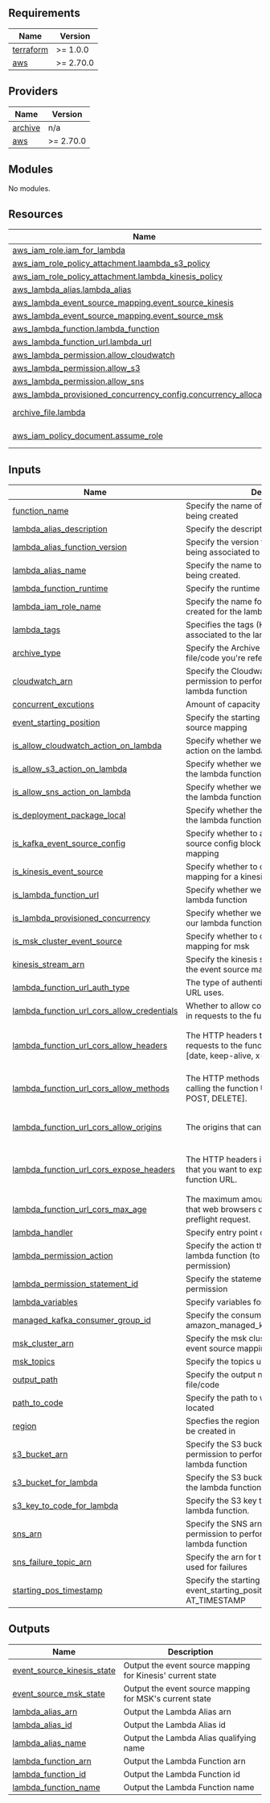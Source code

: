 ## Requirements

| Name | Version |
|------|---------|
| <a name="requirement_terraform"></a> [terraform](#requirement\_terraform) | >= 1.0.0 |
| <a name="requirement_aws"></a> [aws](#requirement\_aws) | >= 2.70.0 |

## Providers

| Name | Version |
|------|---------|
| <a name="provider_archive"></a> [archive](#provider\_archive) | n/a |
| <a name="provider_aws"></a> [aws](#provider\_aws) | >= 2.70.0 |

## Modules

No modules.

## Resources

| Name | Type |
|------|------|
| [aws_iam_role.iam_for_lambda](https://registry.terraform.io/providers/hashicorp/aws/latest/docs/resources/iam_role) | resource |
| [aws_iam_role_policy_attachment.laambda_s3_policy](https://registry.terraform.io/providers/hashicorp/aws/latest/docs/resources/iam_role_policy_attachment) | resource |
| [aws_iam_role_policy_attachment.lambda_kinesis_policy](https://registry.terraform.io/providers/hashicorp/aws/latest/docs/resources/iam_role_policy_attachment) | resource |
| [aws_lambda_alias.lambda_alias](https://registry.terraform.io/providers/hashicorp/aws/latest/docs/resources/lambda_alias) | resource |
| [aws_lambda_event_source_mapping.event_source_kinesis](https://registry.terraform.io/providers/hashicorp/aws/latest/docs/resources/lambda_event_source_mapping) | resource |
| [aws_lambda_event_source_mapping.event_source_msk](https://registry.terraform.io/providers/hashicorp/aws/latest/docs/resources/lambda_event_source_mapping) | resource |
| [aws_lambda_function.lambda_function](https://registry.terraform.io/providers/hashicorp/aws/latest/docs/resources/lambda_function) | resource |
| [aws_lambda_function_url.lambda_url](https://registry.terraform.io/providers/hashicorp/aws/latest/docs/resources/lambda_function_url) | resource |
| [aws_lambda_permission.allow_cloudwatch](https://registry.terraform.io/providers/hashicorp/aws/latest/docs/resources/lambda_permission) | resource |
| [aws_lambda_permission.allow_s3](https://registry.terraform.io/providers/hashicorp/aws/latest/docs/resources/lambda_permission) | resource |
| [aws_lambda_permission.allow_sns](https://registry.terraform.io/providers/hashicorp/aws/latest/docs/resources/lambda_permission) | resource |
| [aws_lambda_provisioned_concurrency_config.concurrency_allocation](https://registry.terraform.io/providers/hashicorp/aws/latest/docs/resources/lambda_provisioned_concurrency_config) | resource |
| [archive_file.lambda](https://registry.terraform.io/providers/hashicorp/archive/latest/docs/data-sources/file) | data source |
| [aws_iam_policy_document.assume_role](https://registry.terraform.io/providers/hashicorp/aws/latest/docs/data-sources/iam_policy_document) | data source |

## Inputs

| Name | Description | Type | Default | Required |
|------|-------------|------|---------|:--------:|
| <a name="input_function_name"></a> [function\_name](#input\_function\_name) | Specify the name of the lambda function being created | `string` | n/a | yes |
| <a name="input_lambda_alias_description"></a> [lambda\_alias\_description](#input\_lambda\_alias\_description) | Specify the description for the lambda alias. | `string` | n/a | yes |
| <a name="input_lambda_alias_function_version"></a> [lambda\_alias\_function\_version](#input\_lambda\_alias\_function\_version) | Specify the version for the lambda function being associated to the alias. | `string` | n/a | yes |
| <a name="input_lambda_alias_name"></a> [lambda\_alias\_name](#input\_lambda\_alias\_name) | Specify the name to use for the lambda alias being created. | `string` | n/a | yes |
| <a name="input_lambda_function_runtime"></a> [lambda\_function\_runtime](#input\_lambda\_function\_runtime) | Specify the runtime for the lambda function | `string` | n/a | yes |
| <a name="input_lambda_iam_role_name"></a> [lambda\_iam\_role\_name](#input\_lambda\_iam\_role\_name) | Specify the name for the Iam role that will be created for the lambda function | `string` | n/a | yes |
| <a name="input_lambda_tags"></a> [lambda\_tags](#input\_lambda\_tags) | Specifies the tags (Key, Value pairs) to be associated to the lambda resources | `map(string)` | n/a | yes |
| <a name="input_archive_type"></a> [archive\_type](#input\_archive\_type) | Specify the Archive type to be used for the file/code you're referencing | `string` | `"ZIP"` | no |
| <a name="input_cloudwatch_arn"></a> [cloudwatch\_arn](#input\_cloudwatch\_arn) | Specify the Cloudwatch arn you want to give permission to perform an action on the lambda function | `string` | `""` | no |
| <a name="input_concurrent_excutions"></a> [concurrent\_excutions](#input\_concurrent\_excutions) | Amount of capacity to allocate | `number` | `1` | no |
| <a name="input_event_starting_position"></a> [event\_starting\_position](#input\_event\_starting\_position) | Specify the starting position for the event source mapping | `string` | `"LATEST"` | no |
| <a name="input_is_allow_cloudwatch_action_on_lambda"></a> [is\_allow\_cloudwatch\_action\_on\_lambda](#input\_is\_allow\_cloudwatch\_action\_on\_lambda) | Specify whether we'll allow Cloudwatch an action on the lambda function | `bool` | `false` | no |
| <a name="input_is_allow_s3_action_on_lambda"></a> [is\_allow\_s3\_action\_on\_lambda](#input\_is\_allow\_s3\_action\_on\_lambda) | Specify whether we'll allow S3 an action on the lambda function | `bool` | `false` | no |
| <a name="input_is_allow_sns_action_on_lambda"></a> [is\_allow\_sns\_action\_on\_lambda](#input\_is\_allow\_sns\_action\_on\_lambda) | Specify whether we'll allow SNS an action on the lambda function | `bool` | `false` | no |
| <a name="input_is_deployment_package_local"></a> [is\_deployment\_package\_local](#input\_is\_deployment\_package\_local) | Specify whether the zip file with the code for the lambda function is stored on S3. | `bool` | `false` | no |
| <a name="input_is_kafka_event_source_config"></a> [is\_kafka\_event\_source\_config](#input\_is\_kafka\_event\_source\_config) | Specify whether to add in the kafka event source config block for the msk event source mapping | `bool` | `false` | no |
| <a name="input_is_kinesis_event_source"></a> [is\_kinesis\_event\_source](#input\_is\_kinesis\_event\_source) | Specify whether to create the event source mapping for a kinesis stream | `bool` | `false` | no |
| <a name="input_is_lambda_function_url"></a> [is\_lambda\_function\_url](#input\_is\_lambda\_function\_url) | Specify whether we'll create a url for our lambda function | `bool` | `false` | no |
| <a name="input_is_lambda_provisioned_concurrency"></a> [is\_lambda\_provisioned\_concurrency](#input\_is\_lambda\_provisioned\_concurrency) | Specify whether we provision concurrency or our lambda function | `bool` | `false` | no |
| <a name="input_is_msk_cluster_event_source"></a> [is\_msk\_cluster\_event\_source](#input\_is\_msk\_cluster\_event\_source) | Specify whether to create the event source mapping for msk | `bool` | `false` | no |
| <a name="input_kinesis_stream_arn"></a> [kinesis\_stream\_arn](#input\_kinesis\_stream\_arn) | Specify the kinesis stream arn to be used in the event source mapping | `string` | `""` | no |
| <a name="input_lambda_function_url_auth_type"></a> [lambda\_function\_url\_auth\_type](#input\_lambda\_function\_url\_auth\_type) | The type of authentication that the function URL uses. | `string` | `"AWS_IAM"` | no |
| <a name="input_lambda_function_url_cors_allow_credentials"></a> [lambda\_function\_url\_cors\_allow\_credentials](#input\_lambda\_function\_url\_cors\_allow\_credentials) | Whether to allow cookies or other credentials in requests to the function URL. | `bool` | `false` | no |
| <a name="input_lambda_function_url_cors_allow_headers"></a> [lambda\_function\_url\_cors\_allow\_headers](#input\_lambda\_function\_url\_cors\_allow\_headers) | The HTTP headers that origins can include in requests to the function URL. For example: [date, keep-alive, x-custom-header]. | `set(string)` | <pre>[<br>  "date",<br>  "keep-alive"<br>]</pre> | no |
| <a name="input_lambda_function_url_cors_allow_methods"></a> [lambda\_function\_url\_cors\_allow\_methods](#input\_lambda\_function\_url\_cors\_allow\_methods) | The HTTP methods that are allowed when calling the function URL. For example: [GET, POST, DELETE]. | `set(string)` | <pre>[<br>  "*"<br>]</pre> | no |
| <a name="input_lambda_function_url_cors_allow_origins"></a> [lambda\_function\_url\_cors\_allow\_origins](#input\_lambda\_function\_url\_cors\_allow\_origins) | The origins that can access the function URL. | `set(string)` | <pre>[<br>  "*"<br>]</pre> | no |
| <a name="input_lambda_function_url_cors_expose_headers"></a> [lambda\_function\_url\_cors\_expose\_headers](#input\_lambda\_function\_url\_cors\_expose\_headers) | The HTTP headers in your function response that you want to expose to origins that call the function URL. | `set(string)` | <pre>[<br>  "keep-alive",<br>  "date"<br>]</pre> | no |
| <a name="input_lambda_function_url_cors_max_age"></a> [lambda\_function\_url\_cors\_max\_age](#input\_lambda\_function\_url\_cors\_max\_age) | The maximum amount of time, in seconds, that web browsers can cache results of a preflight request. | `number` | `0` | no |
| <a name="input_lambda_handler"></a> [lambda\_handler](#input\_lambda\_handler) | Specify entry point of your function | `string` | `null` | no |
| <a name="input_lambda_permission_action"></a> [lambda\_permission\_action](#input\_lambda\_permission\_action) | Specify the action that will be allowed on the lambda function (to be used in aws lambda permission) | `string` | `"lambda:InvokeFunction"` | no |
| <a name="input_lambda_permission_statement_id"></a> [lambda\_permission\_statement\_id](#input\_lambda\_permission\_statement\_id) | Specify the statement id for the aws lambda permission | `string` | `""` | no |
| <a name="input_lambda_variables"></a> [lambda\_variables](#input\_lambda\_variables) | Specify variables for our lambda function | `map(string)` | `{}` | no |
| <a name="input_managed_kafka_consumer_group_id"></a> [managed\_kafka\_consumer\_group\_id](#input\_managed\_kafka\_consumer\_group\_id) | Specify the consumer group id for the amazon\_managed\_kafka\_event\_source\_config | `string` | `""` | no |
| <a name="input_msk_cluster_arn"></a> [msk\_cluster\_arn](#input\_msk\_cluster\_arn) | Specify the msk cluster arn to be used in the event source mapping | `string` | `""` | no |
| <a name="input_msk_topics"></a> [msk\_topics](#input\_msk\_topics) | Specify the topics used in the msk cluster | `set(string)` | `[]` | no |
| <a name="input_output_path"></a> [output\_path](#input\_output\_path) | Specify the output name of the zipped file/code | `string` | `""` | no |
| <a name="input_path_to_code"></a> [path\_to\_code](#input\_path\_to\_code) | Specify the path to where your file/code is located | `string` | `""` | no |
| <a name="input_region"></a> [region](#input\_region) | Specfies the region in which this resouce will be created in | `string` | `"af-south-1"` | no |
| <a name="input_s3_bucket_arn"></a> [s3\_bucket\_arn](#input\_s3\_bucket\_arn) | Specify the S3 bucket arn you want to give permission to perform an action on the lambda function | `string` | `""` | no |
| <a name="input_s3_bucket_for_lambda"></a> [s3\_bucket\_for\_lambda](#input\_s3\_bucket\_for\_lambda) | Specify the S3 bucket where your code for the lambda function lives. | `string` | `""` | no |
| <a name="input_s3_key_to_code_for_lambda"></a> [s3\_key\_to\_code\_for\_lambda](#input\_s3\_key\_to\_code\_for\_lambda) | Specify the S3 key to your code for the lambda function. | `string` | `""` | no |
| <a name="input_sns_arn"></a> [sns\_arn](#input\_sns\_arn) | Specify the SNS arn you want to give permission to perform an action on the lambda function | `string` | `""` | no |
| <a name="input_sns_failure_topic_arn"></a> [sns\_failure\_topic\_arn](#input\_sns\_failure\_topic\_arn) | Specify the arn for the sns topic that will be used for failures | `string` | `""` | no |
| <a name="input_starting_pos_timestamp"></a> [starting\_pos\_timestamp](#input\_starting\_pos\_timestamp) | Specify the starting position timestamp only if event\_starting\_position is set to AT\_TIMESTAMP | `string` | `""` | no |

## Outputs

| Name | Description |
|------|-------------|
| <a name="output_event_source_kinesis_state"></a> [event\_source\_kinesis\_state](#output\_event\_source\_kinesis\_state) | Output the event source mapping for Kinesis' current state |
| <a name="output_event_source_msk_state"></a> [event\_source\_msk\_state](#output\_event\_source\_msk\_state) | Output the event source mapping for MSK's current state |
| <a name="output_lambda_alias_arn"></a> [lambda\_alias\_arn](#output\_lambda\_alias\_arn) | Output the Lambda Alias arn |
| <a name="output_lambda_alias_id"></a> [lambda\_alias\_id](#output\_lambda\_alias\_id) | Output the Lambda Alias id |
| <a name="output_lambda_alias_name"></a> [lambda\_alias\_name](#output\_lambda\_alias\_name) | Output the Lambda Alias qualifying name |
| <a name="output_lambda_function_arn"></a> [lambda\_function\_arn](#output\_lambda\_function\_arn) | Output the Lambda Function arn |
| <a name="output_lambda_function_id"></a> [lambda\_function\_id](#output\_lambda\_function\_id) | Output the Lambda Function id |
| <a name="output_lambda_function_name"></a> [lambda\_function\_name](#output\_lambda\_function\_name) | Output the Lambda Function name |
